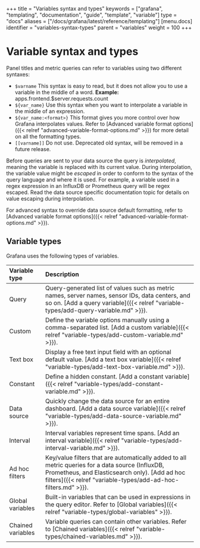 +++
title = "Variables syntax and types"
keywords = ["grafana", "templating", "documentation", "guide", "template", "variable"]
type = "docs"
aliases = ["/docs/grafana/latest/reference/templating"]
[menu.docs]
identifier = "variables-syntax-types"
parent = "variables"
weight = 100
+++

# Variable syntax and types

Panel titles and metric queries can refer to variables using two different syntaxes:

- `$varname`
  This syntax is easy to read, but it does not allow you to use a variable in the middle of a word.
  **Example:** apps.frontend.$server.requests.count
- `${var_name}` Use this syntax when you want to interpolate a variable in the middle of an expression. 
- `${var_name:<format>}` This format gives you more control over how Grafana interpolates values. Refer to [Advanced variable format options]({{< relref "advanced-variable-format-options.md" >}}) for more detail on all the formatting types.
- `[[varname]]` Do not use. Deprecated old syntax, will be removed in a future release. 

Before queries are sent to your data source the query is _interpolated_, meaning the variable is replaced with its current value. During
interpolation, the variable value might be _escaped_ in order to conform to the syntax of the query language and where it is used.
For example, a variable used in a regex expression in an InfluxDB or Prometheus query will be regex escaped. Read the data source specific
documentation topic for details on value escaping during interpolation.

For advanced syntax to override data source default formatting, refer to [Advanced variable format options]({{< relref "advanced-variable-format-options.md" >}}).

## Variable types

Grafana uses the following types of variables.

|  Variable type  | Description   |
|:---|:---|
| Query   | Query-generated list of values such as metric names, server names, sensor IDs, data centers, and so on. [Add a query variable]({{< relref "variable-types/add-query-variable.md" >}}).   |
| Custom   | Define the variable options manually using a comma-separated list. [Add a custom variable]({{< relref "variable-types/add-custom-variable.md" >}}).   |
| Text box   | Display a free text input field with an optional default value. [Add a text box variable]({{< relref "variable-types/add-text-box-variable.md" >}}).   |
| Constant   | Define a hidden constant. [Add a constant variable]({{< relref "variable-types/add-constant-variable.md" >}}).   |
| Data source   | Quickly change the data source for an entire dashboard. [Add a data source variable]({{< relref "variable-types/add-data-source-variable.md" >}}).   |
| Interval   | Interval variables represent time spans. [Add an interval variable]({{< relref "variable-types/add-interval-variable.md" >}}).   |
| Ad hoc filters   | Key/value filters that are automatically added to all metric queries for a data source (InfluxDB, Prometheus, and Elasticsearch only). [Add ad hoc filters]({{< relref "variable-types/add-ad-hoc-filters.md" >}}).   |
| Global variables   | Built-in variables that can be used in expressions in the query editor. Refer to [Global variables]({{< relref "variable-types/global-variables" >}}).   |
| Chained variables   | Variable queries can contain other variables. Refer to [Chained variables]({{< relref "variable-types/chained-variables.md" >}}).
